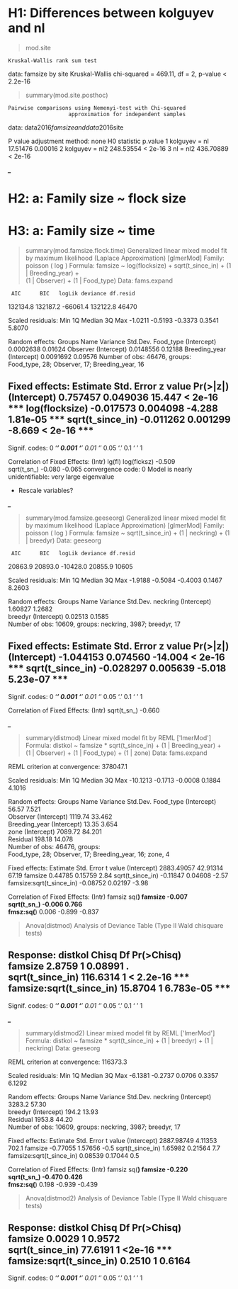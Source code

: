 
# H1: Differences between kolguyev and nl

> mod.site

	Kruskal-Wallis rank sum test

data:  famsize by site
Kruskal-Wallis chi-squared = 469.11, df = 2, p-value < 2.2e-16

> summary(mod.site.posthoc)

	Pairwise comparisons using Nemenyi-test with Chi-squared	
                       approximation for independent samples 

data:  data2016$famsize and data2016$site 


P value adjustment method: none 
                H0 statistic p.value
1  kolguyev  =  nl  17.51476 0.00016
2 kolguyev  =  nl2 248.53554 < 2e-16
3       nl  =  nl2 436.70889 < 2e-16
> 

***_***

# H2: a: Family size ~ flock size

# H3: a: Family size ~ time

> summary(mod.famsize.flock.time)
Generalized linear mixed model fit by maximum likelihood (Laplace
  Approximation) [glmerMod]
 Family: poisson  ( log )
Formula: 
famsize ~ log(flocksize) + sqrt(t_since_in) + (1 | Breeding_year) +  
    (1 | Observer) + (1 | Food_type)
   Data: fams.expand

     AIC      BIC   logLik deviance df.resid 
132134.8 132187.2 -66061.4 132122.8    46470 

Scaled residuals: 
    Min      1Q  Median      3Q     Max 
-1.0211 -0.5193 -0.3373  0.3541  5.8070 

Random effects:
 Groups        Name        Variance  Std.Dev.
 Food_type     (Intercept) 0.0002638 0.01624 
 Observer      (Intercept) 0.0148556 0.12188 
 Breeding_year (Intercept) 0.0091692 0.09576 
Number of obs: 46476, groups:  
Food_type, 28; Observer, 17; Breeding_year, 16

Fixed effects:
                  Estimate Std. Error z value Pr(>|z|)    
(Intercept)       0.757457   0.049036  15.447  < 2e-16 ***
log(flocksize)   -0.017573   0.004098  -4.288 1.81e-05 ***
sqrt(t_since_in) -0.011262   0.001299  -8.669  < 2e-16 ***
---
Signif. codes:  0 ‘***’ 0.001 ‘**’ 0.01 ‘*’ 0.05 ‘.’ 0.1 ‘ ’ 1

Correlation of Fixed Effects:
            (Intr) lg(fl)
log(flcksz) -0.509       
sqrt(t_sn_) -0.080 -0.065
convergence code: 0
Model is nearly unidentifiable: very large eigenvalue
 - Rescale variables?

***_***

> summary(mod.famsize.geeseorg)
Generalized linear mixed model fit by maximum likelihood (Laplace
  Approximation) [glmerMod]
 Family: poisson  ( log )
Formula: famsize ~ sqrt(t_since_in) + (1 | neckring) + (1 | breedyr)
   Data: geeseorg

     AIC      BIC   logLik deviance df.resid 
 20863.9  20893.0 -10428.0  20855.9    10605 

Scaled residuals: 
    Min      1Q  Median      3Q     Max 
-1.9188 -0.5084 -0.4003  0.1467  8.2603 

Random effects:
 Groups   Name        Variance Std.Dev.
 neckring (Intercept) 1.60827  1.2682  
 breedyr  (Intercept) 0.02513  0.1585  
Number of obs: 10609, groups:  neckring, 3987; breedyr, 17

Fixed effects:
                  Estimate Std. Error z value Pr(>|z|)    
(Intercept)      -1.044153   0.074560 -14.004  < 2e-16 ***
sqrt(t_since_in) -0.028297   0.005639  -5.018 5.23e-07 ***
---
Signif. codes:  0 ‘***’ 0.001 ‘**’ 0.01 ‘*’ 0.05 ‘.’ 0.1 ‘ ’ 1

Correlation of Fixed Effects:
            (Intr)
sqrt(t_sn_) -0.660

***_***

> summary(distmod)
Linear mixed model fit by REML ['lmerMod']
Formula: distkol ~ famsize * sqrt(t_since_in) + (1 | Breeding_year) +  
    (1 | Observer) + (1 | Food_type) + (1 | zone)
   Data: fams.expand

REML criterion at convergence: 378047.1

Scaled residuals: 
     Min       1Q   Median       3Q      Max 
-10.1213  -0.1713  -0.0008   0.1884   4.1016 

Random effects:
 Groups        Name        Variance Std.Dev.
 Food_type     (Intercept)   56.57   7.521  
 Observer      (Intercept) 1119.74  33.462  
 Breeding_year (Intercept)   13.35   3.654  
 zone          (Intercept) 7089.72  84.201  
 Residual                   198.18  14.078  
Number of obs: 46476, groups:  
Food_type, 28; Observer, 17; Breeding_year, 16; zone, 4

Fixed effects:
                           Estimate Std. Error t value
(Intercept)              2883.49057   42.91314   67.19
famsize                     0.44785    0.15759    2.84
sqrt(t_since_in)           -0.11847    0.04608   -2.57
famsize:sqrt(t_since_in)   -0.08752    0.02197   -3.98

Correlation of Fixed Effects:
            (Intr) famsiz sq(__)
famsize     -0.007              
sqrt(t_sn_) -0.006  0.766       
fmsz:sq(__)  0.006 -0.899 -0.837
> Anova(distmod)
Analysis of Deviance Table (Type II Wald chisquare tests)

Response: distkol
                            Chisq Df Pr(>Chisq)    
famsize                    2.8759  1    0.08991 .  
sqrt(t_since_in)         116.6314  1  < 2.2e-16 ***
famsize:sqrt(t_since_in)  15.8704  1  6.783e-05 ***
---
Signif. codes:  0 ‘***’ 0.001 ‘**’ 0.01 ‘*’ 0.05 ‘.’ 0.1 ‘ ’ 1

***_***

> summary(distmod2)
Linear mixed model fit by REML ['lmerMod']
Formula: 
distkol ~ famsize * sqrt(t_since_in) + (1 | breedyr) + (1 | neckring)
   Data: geeseorg

REML criterion at convergence: 116373.3

Scaled residuals: 
    Min      1Q  Median      3Q     Max 
-6.1381 -0.2737  0.0706  0.3357  6.1292 

Random effects:
 Groups   Name        Variance Std.Dev.
 neckring (Intercept) 3283.2   57.30   
 breedyr  (Intercept)  194.2   13.93   
 Residual             1953.8   44.20   
Number of obs: 10609, groups:  neckring, 3987; breedyr, 17

Fixed effects:
                           Estimate Std. Error t value
(Intercept)              2887.98749    4.11353   702.1
famsize                    -0.77055    1.57656    -0.5
sqrt(t_since_in)            1.65982    0.21564     7.7
famsize:sqrt(t_since_in)    0.08539    0.17044     0.5

Correlation of Fixed Effects:
            (Intr) famsiz sq(__)
famsize     -0.220              
sqrt(t_sn_) -0.470  0.426       
fmsz:sq(__)  0.198 -0.939 -0.439
> Anova(distmod2)
Analysis of Deviance Table (Type II Wald chisquare tests)

Response: distkol
                           Chisq Df Pr(>Chisq)    
famsize                   0.0029  1     0.9572    
sqrt(t_since_in)         77.6191  1     <2e-16 ***
famsize:sqrt(t_since_in)  0.2510  1     0.6164    
---
Signif. codes:  0 ‘***’ 0.001 ‘**’ 0.01 ‘*’ 0.05 ‘.’ 0.1 ‘ ’ 1



